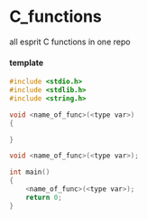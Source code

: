 # C_functions

all esprit C functions in one repo

#### template

```C
#include <stdio.h>
#include <stdlib.h>
#include <string.h>

void <name_of_func>(<type var>)
{

}

void <name_of_func>(<type var>);

int main()
{
    <name_of_func>(<type var>);
    return 0;
}
```

